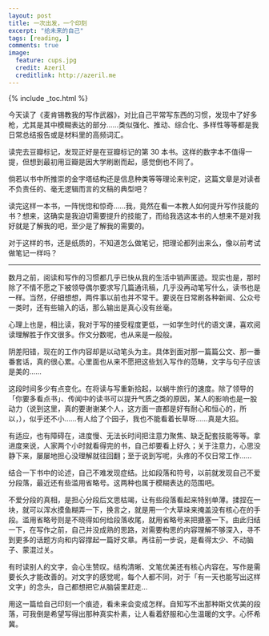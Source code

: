 ```yaml
---
layout: post
title: 一次出发，一个印刻
excerpt: "给未来的自己"
tags: [reading, ]
comments: true
image:
  feature: cups.jpg
  credit: Azeril
  creditlink: http://azeril.me
---
```


{% include _toc.html %}

今天读了《麦肯锡教我的写作武器》，对比自己平常写东西的习惯，发现中了好多枪，尤其是其中模糊表达的部分……类似强化、推动、综合化、多样性等等都是我日常总结报告或是材料里的高频词汇。

读完去豆瓣标记，发现正好是在豆瓣标记的第 30 本书。这样的数字本不值得一提，但想到最初用豆瓣是因大学刷剧而起，感觉倒也不同了。

倘若以书中所推崇的金字塔结构还是信息种类等等理论来判定，这篇文章是对读者不负责任的、毫无逻辑而言的文稿的典型吧？

读完这样一本书，一阵恍惚和惊奇……我，竟然在看一本教人如何提升写作技能的书？想来，这确实是我迫切需要提升的技能了，而给我选这本书的人想来不是对我好就是了解我的吧，至少是了解我的需要的。

对于这样的书，还是纸质的，不知道怎么做笔记，把理论都列出来么，像以前考试做笔记一样吗？

***

数月之前，阅读和写作的习惯都几乎已快从我的生活中销声匿迹。现实也是，那时除了不情不愿之下被领导偶尔要求写几篇通讯稿，几乎没再动笔写什么，读书也是一样。当然，仔细想想，两件事以前也并不常干。要说在日常刷各种新闻、公众号一类时，还有些输入的话，那么输出是真心没有丝毫。

心理上也是，相比读，我对于写的接受程度更低，一如学生时代的语文课，喜欢阅读理解胜于作文很多。作文分数呢，也从来是一般般。

阴差阳错，现在的工作内容却是以动笔头为主。具体到面对那一篇篇公文、那一番番套话，真的很心累。心里面也从来不愿把这些划入写作的范畴，文字与句子应该是美的……

这段时间多少有点变化。在将读与写重新拾起，以蜗牛旅行的速度。除了领导的「你要多看点书」、传闻中的读书可以提升气质之类的原因，某人的影响也是一股动力（说到这里，真的要谢谢某个人，这方面一直都是好有耐心和恒心的，所以，），似乎还不小……有人给了个园子，我也不能看着长草呀……真是大招。

有适应，也有障碍在，进度慢、无法长时间把注意力聚焦、缺乏配套技能等等。拿进度来说，人家两个小时就看得完的书，自己却要看上好久；关于注意力，心思没静下来，屡屡地担心没理解就往回翻；至于说到写呢，头疼的不仅日常工作……

结合一下书中的论述，自己不难发现症结。比如段落和符号，以前就发现自己不爱分段落，最近还有些滥用省略号。这两种也属于模糊表达的范围吧。

不爱分段的真相，是担心分段后文思枯竭，让有些段落看起来特别单薄。揉捏在一块，就可以浑水摸鱼糊弄一下，换言之，就是用一个大草垛来掩盖没有核心在的手段。滥用省略号则是不晓得如何给段落收尾，就用省略号来把搪塞一下。由此归结一下，在写作之前，自己并没成熟的思路，对需要构思的内容理解不够深入，寻不到更多的话题方向和内容撑起一篇好文章。再往前一步说，是看得太少、不动脑子、蒙混过关。

有时读别人的文字，会心生赞叹。结构清晰、文笔优美还有核心内容在。写作是需要长久才能改善的。对文字的感觉呢，每个人都不同，对于「有一天也能写出这样文字」的念头，自己都想把它从脑袋里赶走...

用这一篇给自己印刻一个痕迹，看未来会变成怎样。自知写不出那种斯文优美的段落，可我倒是希望写得出那种真实朴素，让人看着舒服和心生温暖的文字。心怀希冀。






